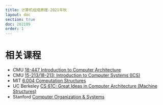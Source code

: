 ```yaml
---
title: 计算机组成原理-2021年秋
layout: doc
section: true
doc: 202109
order: 1
---
```


# 相关课程

- CMU [18-447 Introduction to Computer Architecture](www.ece.cmu.edu/~ece447/)
- CMU [15-213/18-213: Introduction to Computer Systems (ICS)](http://www.cs.cmu.edu/~213/)
- MIT [6.004 Computation Structures](https://6004.mit.edu/)
- UC Berkeley [CS 61C: Great Ideas in Computer Architecture (Machine Structures)](https://cs61c.org/)
- Stanford [Computer Organization & Systems](http://web.stanford.edu/class/cs107/)